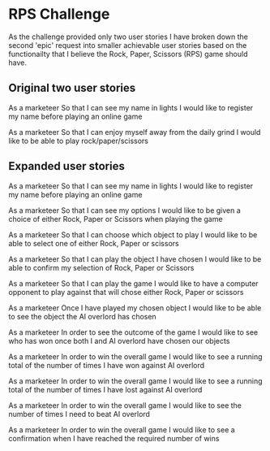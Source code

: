 # RPS Challenge

As the challenge provided only two user stories I have broken down the second 'epic' request into smaller achievable user stories based on the functionailty that I believe the Rock, Paper, Scissors (RPS) game should have.

## Original two user stories

As a marketeer
So that I can see my name in lights
I would like to register my name before playing an online game

As a marketeer
So that I can enjoy myself away from the daily grind
I would like to be able to play rock/paper/scissors

## Expanded user stories

As a marketeer
So that I can see my name in lights
I would like to register my name before playing an online game

As a marketeer
So that I can see my options
I would like to be given a choice of either Rock, Paper or Scissors when playing the game

As a marketeer
So that I can choose which object to play
I would like to be able to select one of either Rock, Paper or scissors

As a marketeer
So that I can play the object I have chosen
I would like to be able to confirm my selection of Rock, Paper or Scissors

As a marketeer
So that I can play the game
I would like to have a computer opponent to play against that will chose either Rock, Paper or scissors

As a marketeer
Once I have played my chosen object
I would like to be able to see the object the AI overlord has chosen

As a marketeer
In order to see the outcome of the game
I would like to see who has won once both I and AI overlord have chosen our objects

As a marketeer
In order to win the overall game
I would like to see a running total of the number of times I have won against AI overlord

As a marketeer
In order to win the overall game
I would like to see a running total of the number of times I have lost against AI overlord

As a marketeer
In order to win the overall game
I would like to see the number of times I need to beat AI overlord

As a marketeer
In order to win the overall game
I would like to see a confirmation when I have reached the required number of wins
